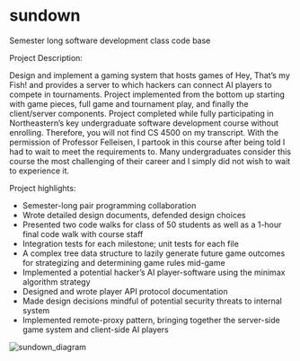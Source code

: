 # sundown
Semester long software development class code base 

Project Description: 

Design and implement a gaming system that hosts games of Hey, That’s my Fish! and provides a server to which hackers can connect AI players to compete in tournaments. Project implemented from the bottom up starting with game pieces, full game and tournament play, and finally the client/server components. Project completed while fully participating in Northeastern’s key undergraduate software development course without enrolling. Therefore, you will not find CS 4500 on my transcript. With the permission of Professor Felleisen, I partook in this course after being told I had to wait to meet the requirements to. Many undergraduates consider this course the most challenging of their career and I simply did not wish to wait to experience it.


Project highlights:

<ul>
  <li>Semester-long pair programming collaboration</li>
<li>Wrote detailed design documents, defended design choices</li>
<li>Presented two code walks for class of 50 students as well as a 1-hour final code walk with course staff</li>
<li>Integration tests for each milestone; unit tests for each file</li>
<li>A complex tree data structure to lazily generate future game outcomes for strategizing and determining game rules mid-game</li>
<li>Implemented a potential hacker’s AI player-software using the minimax algorithm strategy</li>
<li>Designed and wrote player API protocol documentation</li>
<li>Made design decisions mindful of potential security threats to internal system</li>
<li>Implemented remote-proxy pattern, bringing together the server-side game system and client-side AI players</li>
</ul>
  
![sundown_diagram](https://user-images.githubusercontent.com/46666676/129464668-366fcb30-cfba-41ee-8de7-7bc26d84054e.png)

